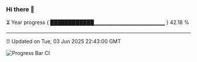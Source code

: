 ### Hi there 👋

⏳ Year progress { ████████████▁▁▁▁▁▁▁▁▁▁▁▁▁▁▁▁▁▁ } 42.18 %

---

⏰ Updated on Tue, 03 Jun 2025 22:43:00 GMT

![Progress Bar CI](https://github.com/IshwaranRudhara/GIT-ACTION/workflows/Progress%20Bar%20CI/badge.svg)
